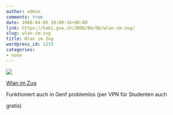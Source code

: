```yaml
---
author: admin
comments: true
date: 2008-04-06 10:09:16+00:00
link: https://habi.gna.ch/2008/04/06/wlan-im-zug/
slug: wlan-im-zug
title: Wlan im Zug
wordpress_id: 1233
categories:
- none
---
```



 [![](https://static.flickr.com/3001/2392240192_6e8bb24e61_m.jpg)](https://www.flickr.com/photos/habi/2392240192/)
   

 
  [Wlan im Zug](https://www.flickr.com/photos/habi/2392240192/)
    

 



Funktioniert auch in Genf problemlos (per VPN für Studenten auch  

gratis)
  

